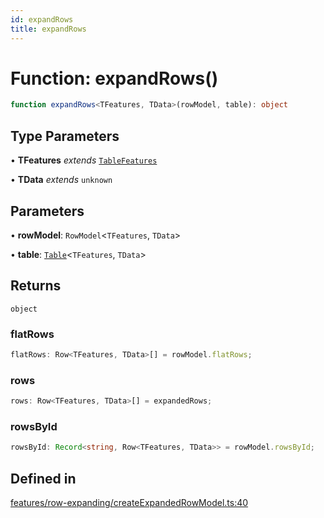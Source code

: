 ```yaml
---
id: expandRows
title: expandRows
---
```


# Function: expandRows()

```ts
function expandRows<TFeatures, TData>(rowModel, table): object
```

## Type Parameters

• **TFeatures** *extends* [`TableFeatures`](../interfaces/tablefeatures.md)

• **TData** *extends* `unknown`

## Parameters

• **rowModel**: `RowModel`\<`TFeatures`, `TData`\>

• **table**: [`Table`](../type-aliases/table.md)\<`TFeatures`, `TData`\>

## Returns

`object`

### flatRows

```ts
flatRows: Row<TFeatures, TData>[] = rowModel.flatRows;
```

### rows

```ts
rows: Row<TFeatures, TData>[] = expandedRows;
```

### rowsById

```ts
rowsById: Record<string, Row<TFeatures, TData>> = rowModel.rowsById;
```

## Defined in

[features/row-expanding/createExpandedRowModel.ts:40](https://github.com/TanStack/table/blob/b1e6b79157b0debc7222660572b06c8b857f4605/packages/table-core/src/features/row-expanding/createExpandedRowModel.ts#L40)
